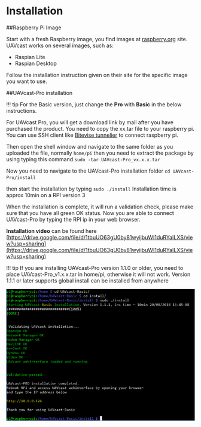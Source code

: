 # Installation

##Raspberry Pi Image

Start with a fresh Raspberry image, you find images at [raspberry.org](https://www.raspberrypi.org/downloads/) site.
UAVcast works on several images, such as:

* Raspian Lite
* Raspian Desktop

Follow the installation instruction given on their site for the specific image you want to use.


##UAVcast-Pro installation

!!! tip
    For the Basic version, just change the **Pro** with **Basic** in the below instructions.

For UAVcast Pro, you will get a download link by mail after you have purchased the product.
You need to copy the xx.tar file to your raspberry pi. 
You can use SSH client like [Bitevise tunnelier](https://dl.bitvise.com/BvSshClient-Inst.exe) to connect raspberry pi.

Then open the shell window and navigate to the same folder as you uploaded the file, normally ``home/pi``
then you need to extract the package by using typing this command `sudo -tar UAVcast-Pro_vx.x.x.tar`

Now you need to navigate to the UAVcast-Pro installation folder
`cd UAVcast-Pro/install`

then start the installation by typing `sudo ./install`
Installation time is approx 10min on a RPI version 3

When the installation is complete, it will run a validation check, please make sure that you have all green OK status.
Now you are able to connect UAVcast-Pro by typing the RPI ip in your web browser.

**Installation video** can be found here
[https://drive.google.com/file/d/1tbuUO63gU0by81wyijbuWI1duRYaILXS/view?usp=sharing](https://drive.google.com/file/d/1tbuUO63gU0by81wyijbuWI1duRYaILXS/view?usp=sharing)


!!! tip
    If you are installing UAVcast-Pro version 1.1.0 or older, you need to place UAVcast-Pro_v1.x.x.tar in home/pi, otherwise it will not work. 
    Version 1.1.1 or later supports global install can be installed from anywhere

![](images/validation.jpg)